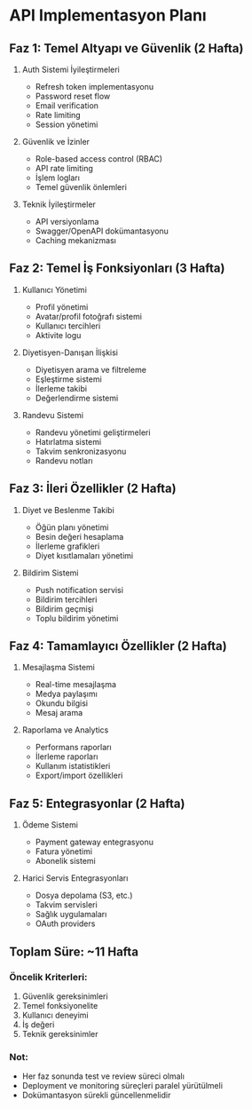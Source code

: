 # API Implementasyon Planı

## Faz 1: Temel Altyapı ve Güvenlik (2 Hafta)
1. Auth Sistemi İyileştirmeleri
   - Refresh token implementasyonu
   - Password reset flow
   - Email verification
   - Rate limiting
   - Session yönetimi

2. Güvenlik ve İzinler
   - Role-based access control (RBAC)
   - API rate limiting
   - İşlem logları
   - Temel güvenlik önlemleri

3. Teknik İyileştirmeler
   - API versiyonlama
   - Swagger/OpenAPI dokümantasyonu
   - Caching mekanizması

## Faz 2: Temel İş Fonksiyonları (3 Hafta)
1. Kullanıcı Yönetimi
   - Profil yönetimi
   - Avatar/profil fotoğrafı sistemi
   - Kullanıcı tercihleri
   - Aktivite logu

2. Diyetisyen-Danışan İlişkisi
   - Diyetisyen arama ve filtreleme
   - Eşleştirme sistemi
   - İlerleme takibi
   - Değerlendirme sistemi

3. Randevu Sistemi
   - Randevu yönetimi geliştirmeleri
   - Hatırlatma sistemi
   - Takvim senkronizasyonu
   - Randevu notları

## Faz 3: İleri Özellikler (2 Hafta)
1. Diyet ve Beslenme Takibi
   - Öğün planı yönetimi
   - Besin değeri hesaplama
   - İlerleme grafikleri
   - Diyet kısıtlamaları yönetimi

2. Bildirim Sistemi
   - Push notification servisi
   - Bildirim tercihleri
   - Bildirim geçmişi
   - Toplu bildirim yönetimi

## Faz 4: Tamamlayıcı Özellikler (2 Hafta)
1. Mesajlaşma Sistemi
   - Real-time mesajlaşma
   - Medya paylaşımı
   - Okundu bilgisi
   - Mesaj arama

2. Raporlama ve Analytics
   - Performans raporları
   - İlerleme raporları
   - Kullanım istatistikleri
   - Export/import özellikleri

## Faz 5: Entegrasyonlar (2 Hafta)
1. Ödeme Sistemi
   - Payment gateway entegrasyonu
   - Fatura yönetimi
   - Abonelik sistemi

2. Harici Servis Entegrasyonları
   - Dosya depolama (S3, etc.)
   - Takvim servisleri
   - Sağlık uygulamaları
   - OAuth providers

## Toplam Süre: ~11 Hafta

### Öncelik Kriterleri:
1. Güvenlik gereksinimleri
2. Temel fonksiyonelite
3. Kullanıcı deneyimi
4. İş değeri
5. Teknik gereksinimler

### Not:
- Her faz sonunda test ve review süreci olmalı
- Deployment ve monitoring süreçleri paralel yürütülmeli
- Dokümantasyon sürekli güncellenmelidir 